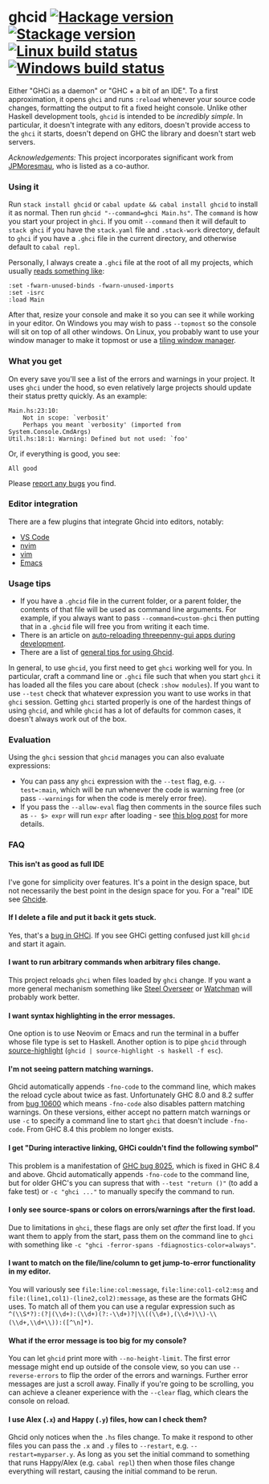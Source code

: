 # ghcid [![Hackage version](https://img.shields.io/hackage/v/ghcid.svg?label=Hackage)](https://hackage.haskell.org/package/ghcid) [![Stackage version](https://www.stackage.org/package/ghcid/badge/nightly?label=Stackage)](https://www.stackage.org/package/ghcid) [![Linux build status](https://img.shields.io/travis/ndmitchell/ghcid/master.svg?label=Linux%20build)](https://travis-ci.org/ndmitchell/ghcid) [![Windows build status](https://img.shields.io/appveyor/ci/ndmitchell/ghcid/master.svg?label=Windows%20build)](https://ci.appveyor.com/project/ndmitchell/ghcid)

Either "GHCi as a daemon" or "GHC + a bit of an IDE". To a first approximation, it opens `ghci` and runs `:reload` whenever your source code changes, formatting the output to fit a fixed height console. Unlike other Haskell development tools, `ghcid` is intended to be _incredibly simple_. In particular, it doesn't integrate with any editors, doesn't provide access to the `ghci` it starts, doesn't depend on GHC the library and doesn't start web servers.

_Acknowledgements:_ This project incorporates significant work from [JPMoresmau](https://github.com/JPMoresmau), who is listed as a co-author.

### Using it

Run `stack install ghcid` or `cabal update && cabal install ghcid` to install it as normal. Then run `ghcid "--command=ghci Main.hs"`. The `command` is how you start your project in `ghci`. If you omit `--command` then it will default to `stack ghci` if you have the `stack.yaml` file and `.stack-work` directory, default to `ghci` if you have a `.ghci` file in the current directory, and otherwise default to `cabal repl`.

Personally, I always create a `.ghci` file at the root of all my projects, which usually [reads something like](https://github.com/ndmitchell/ghcid/blob/master/.ghci):

    :set -fwarn-unused-binds -fwarn-unused-imports
    :set -isrc
    :load Main

After that, resize your console and make it so you can see it while working in your editor. On Windows you may wish to pass `--topmost` so the console will sit on top of all other windows. On Linux, you probably want to use your window manager to make it topmost or use a [tiling window manager](http://xmonad.org/).

### What you get

On every save you'll see a list of the errors and warnings in your project. It uses `ghci` under the hood, so even relatively large projects should update their status pretty quickly. As an example:

    Main.hs:23:10:
        Not in scope: `verbosit'
        Perhaps you meant `verbosity' (imported from System.Console.CmdArgs)
    Util.hs:18:1: Warning: Defined but not used: `foo'

Or, if everything is good, you see:

    All good

Please [report any bugs](https://github.com/ndmitchell/ghcid/issues) you find.

### Editor integration

There are a few plugins that integrate Ghcid into editors, notably:

* [VS Code](plugins/vscode/)
* [nvim](plugins/nvim/)
* [vim](https://github.com/aiya000/vim-ghcid-quickfix)
* [Emacs](plugins/emacs/)

### Usage tips

* If you have a `.ghcid` file in the current folder, or a parent folder, the contents of that file will be used as command line arguments. For example, if you always want to pass `--command=custom-ghci` then putting that in a `.ghcid` file will free you from writing it each time.
* There is an article on [auto-reloading threepenny-gui apps during development](https://binarin.ru/post/auto-reload-threepenny-gui/).
* There are a list of [general tips for using Ghcid](http://www.parsonsmatt.org/2018/05/19/ghcid_for_the_win.html).

In general, to use `ghcid`, you first need to get `ghci` working well for you. In particular, craft a command line or `.ghci` file such that when you start `ghci` it has loaded all the files you care about (check `:show modules`). If you want to use `--test` check that whatever expression you want to use works in that `ghci` session. Getting `ghci` started properly is one of the hardest things of using `ghcid`, and while `ghcid` has a lot of defaults for common cases, it doesn't always work out of the box.

### Evaluation

Using the `ghci` session that `ghcid` manages you can also evaluate expressions:

* You can pass any `ghci` expression with the `--test` flag, e.g. `--test=:main`, which will be run whenever the code is warning free (or pass `--warnings` for when the code is merely error free).
* If you pass the `--allow-eval` flag then comments in the source files such as `-- $> expr` will run `expr` after loading - see [this blog post](https://jkeuhlen.com/2019/10/19/Compile-Your-Comments-In-Ghcid.html) for more details.

### FAQ

#### This isn't as good as full IDE
I've gone for simplicity over features. It's a point in the design space, but not necessarily the best point in the design space for you. For a "real" IDE see [Ghcide](https://github.com/digital-asset/ghcide).

#### If I delete a file and put it back it gets stuck.
Yes, that's a [bug in GHCi](https://ghc.haskell.org/trac/ghc/ticket/9648). If you see GHCi getting confused just kill `ghcid` and start it again.

#### I want to run arbitrary commands when arbitrary files change.
This project reloads `ghci` when files loaded by `ghci` change. If you want a more general mechanism something like [Steel Overseer](https://github.com/schell/steeloverseer) or [Watchman](https://facebook.github.io/watchman/) will probably work better.

#### I want syntax highlighting in the error messages.
One option is to use Neovim or Emacs and run the terminal in a buffer whose file type is set to Haskell. Another option is to pipe `ghcid` through [source-highlight](https://www.gnu.org/software/src-highlite/) (`ghcid | source-highlight -s haskell -f esc`).

#### I'm not seeing pattern matching warnings.
Ghcid automatically appends `-fno-code` to the command line, which makes the reload cycle about twice as fast. Unfortunately GHC 8.0 and 8.2 suffer from [bug 10600](https://ghc.haskell.org/trac/ghc/ticket/10600) which means `-fno-code` also disables pattern matching warnings. On these versions, either accept no pattern match warnings or use `-c` to specify a command line to start `ghci` that doesn't include `-fno-code`. From GHC 8.4 this problem no longer exists.

#### I get "During interactive linking, GHCi couldn't find the following symbol"
This problem is a manifestation of [GHC bug 8025](https://ghc.haskell.org/trac/ghc/ticket/8025), which is fixed in GHC 8.4 and above. Ghcid automatically appends `-fno-code` to the command line, but for older GHC's you can supress that with `--test "return ()"` (to add a fake test) or `-c "ghci ..."` to manually specify the command to run.

#### I only see source-spans or colors on errors/warnings after the first load.
Due to limitations in `ghci`, these flags are only set _after_ the first load. If you want them to apply from the start, pass them on the command line to `ghci` with something like `-c "ghci -ferror-spans -fdiagnostics-color=always"`.

#### I want to match on the file/line/column to get jump-to-error functionality in my editor.
You will variously see `file:line:col:message`, `file:line:col1-col2:msg` and `file:(line1,col1)-(line2,col2):message`, as these are the formats GHC uses. To match all of them you can use a regular expression such as `^(\\S*?):(?|(\\d+):(\\d+)(?:-\\d+)?|\\((\\d+),(\\d+)\\)-\\(\\d+,\\d+\\)):([^\n]*)`.

#### What if the error message is too big for my console?
You can let `ghcid` print more with `--no-height-limit`. The first error message might end up outside of the console view, so you can use `--reverse-errors` to flip the order of the errors and warnings. Further error messages are just a scroll away. Finally if you're going to be scrolling, you can achieve a cleaner experience with the `--clear` flag, which clears the console on reload.

#### I use Alex (`.x`) and Happy (`.y`) files, how can I check them?

Ghcid only notices when the `.hs` files change. To make it respond to other files you can pass the `.x` and `.y` files to `--restart`, e.g. `--restart=myparser.y`. As long as you set the initial command to something that runs Happy/Alex (e.g. `cabal repl`) then when those files change everything will restart, causing the initial command to be rerun.
